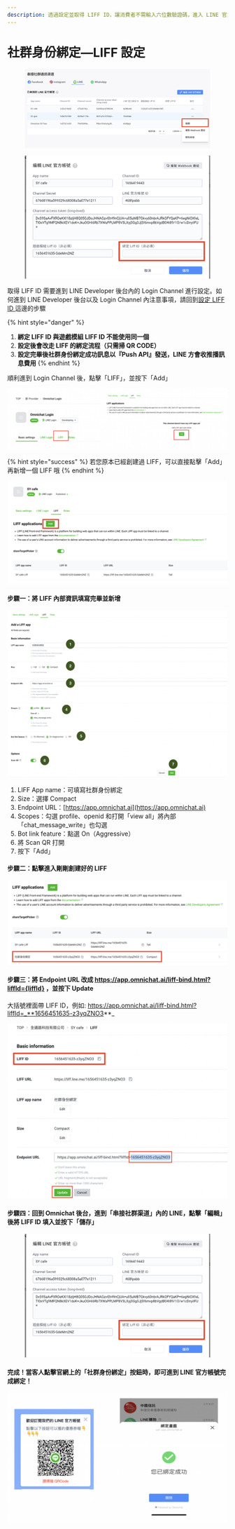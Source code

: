 ```yaml
---
description: 透過設定並取得 LIFF ID，讓消費者不需輸入六位數驗證碼，進入 LINE 官方帳號就能完成綁定
---
```


# 社群身份綁定—LIFF 設定

<figure><img src="../../../../.gitbook/assets/截圖 2022-09-01 下午7.47.34.png" alt=""><figcaption></figcaption></figure>

<figure><img src="../../../../.gitbook/assets/截圖 2022-09-01 下午7.50.46 (1).png" alt=""><figcaption></figcaption></figure>

取得 LIFF ID 需要進到 LINE Developer 後台內的 Login Channel 進行設定。如何進到 LINE Developer 後台以及 Login Channel 內注意事項，請回到[設定 LIFF ID ](she-ding-liff-id-xian-she-ding-login-channel.md#she-ding-login-channel-qian-xian-que-ren-shi-fou-yi-jing-you-line-guan-fang-zhang-hao-xiang-dui-ying)這邊的步驟

{% hint style="danger" %}
1. **綁定 LIFF ID 與遊戲模組 LIFF ID 不能使用同一個**
2. **設定後會改走 LIFF 的綁定流程（只需掃 QR CODE）**
3. **設定完畢後社群身份綁定成功訊息以『Push API』發送，LINE 方會收推播訊息費用**
{% endhint %}

順利進到 Login Channel 後，點擊「LIFF」，並按下「Add」

![](<../../../../.gitbook/assets/截圖 2022-03-31 下午4.16.13.png>)

{% hint style="success" %}
若您原本已經創建過 LIFF，可以直接點擊「Add」再新增一個 LIFF 哦
{% endhint %}

![](<../../../../.gitbook/assets/截圖 2022-03-31 下午4.15.20.png>)

#### 步驟一：將 LIFF 內部資訊填寫完畢並新增

![](<../../../../.gitbook/assets/截圖 2022-03-31 下午5.42.08.png>)

1. LIFF App name：可填寫社群身份綁定
2. Size：選擇 Compact
3. Endpoint URL：[https://app.omnichat.ai](https://app.omnichat.ai)
4. Scopes：勾選 profile、openid 和打開「view all」將內部 「chat\_message\_write」也勾選
5. Bot link feature：點選 On（Aggressive）
6. 將 Scan QR 打開
7. 按下「Add」

#### 步驟二：點擊進入剛剛創建好的 LIFF

![](<../../../../.gitbook/assets/截圖 2022-03-31 下午6.32.00.png>)

#### 步驟三：將 Endpoint URL 改成 https://app.omnichat.ai/liff-bind.html?liffId={liffId} ，並按下 Update

大括號裡面帶 LIFF ID，例如: https://app.omnichat.ai/liff-bind.html?liffId=_**1656451635-z3yqZNO3**_

![](<../../../../.gitbook/assets/截圖 2022-03-31 下午6.36.01.png>)

#### 步驟四：回到 Omnichat 後台，進到「串接社群渠道」內的 LINE，點擊「編輯」後將 LIFF ID 填入並按下「儲存」

<figure><img src="../../../../.gitbook/assets/截圖 2022-09-01 下午7.50.46.png" alt=""><figcaption></figcaption></figure>

#### 完成！當客人點擊官網上的「社群身份綁定」按鈕時，即可進到 LINE 官方帳號完成綁定！

![](<../../../../.gitbook/assets/截圖 2022-03-31 下午6.56.44.png>)
